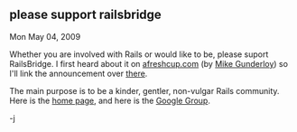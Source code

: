 
please support railsbridge
--------------------------

Mon May 04, 2009

Whether you are involved with Rails or would like to be, please suport
RailsBridge. I first heard about it on
[afreshcup.com](http://afreshcup.com/) (by [Mike
Gunderloy](http://twitter.com/MikeG1)) so I'll link the announcement
over [there](http://afreshcup.com/2009/05/04/announcing-railsbridge/).

The main purpose is to be a kinder, gentler, non-vulgar Rails community.
Here is the [home page](http://railsbridge.org/), and here is the
[Google Group](http://groups.google.com/group/railsbridge?pli=1).

-j
